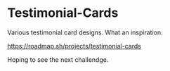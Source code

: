 # Testimonial-Cards
Various testimonial card designs. What an inspiration.

https://roadmap.sh/projects/testimonial-cards

Hoping to see the next challendge.
